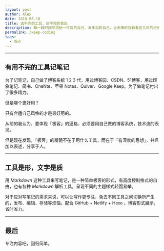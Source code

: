 ```yaml
---
layout: post
author: Alex
date: 2018-06-18
title: 选不完的工具，记不完的笔记
description: 每一段时间写信给一年后的自己、五年后的自己，让未来的我看看这几年的进步，当年的我充满了激情，未来的我是否还是？
permalink: /keep-coding
tags:
  - 观点
---
```


--------------

## 有用不完的工具记笔记

为了记笔记，自己做了博客系统 1 2 3 代，用过博客园、CSDN、51博客，用过印象笔记、简书、OneNte、苹果 Notes、Quiver、Google Keep。为了做笔记付出了很多精力。

但是哪个更好用？

只有合适自己风格的才是最好用的。

从前的我认为，要体现「极客」的逼格，必须要用自己做的博客系统，技术流的表现。

但是现在发现，「极客」的精髓不在于用什么工具，而在于「有深度的思想」，并且加以表述，分享于人。

--------------

## 工具是形，文字是质

用 *Markdown* 这种工具来写笔记，是一种简单极客的形式，有高度控制格式的自由，也有各种 *Markdown* 解析工具，呈现不同的主题样式轻而易举。

对于应对写笔记的需求来说，可以让写作更专注，免去不同工具之间切换所产生的，发布、编辑、存储等烦恼。配合 GitHub + Netlify + Hexo ，博客形式展示，省时省力。

--------------

## 最后

专注内容吧，回归简单。
